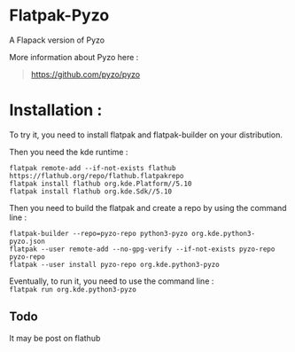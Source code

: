 # Flatpak-Pyzo
A Flapack version of Pyzo

More information about Pyzo here : 

>    https://github.com/pyzo/pyzo

# Installation : 

To try it, you need to install flatpak and flatpak-builder on your distribution.

Then you need the kde runtime :

```
flatpak remote-add --if-not-exists flathub https://flathub.org/repo/flathub.flatpakrepo
flatpak install flathub org.kde.Platform//5.10
flatpak install flathub org.kde.Sdk//5.10

```

Then you need to build the flatpak and create a repo by using the command line :

```
flatpak-builder --repo=pyzo-repo python3-pyzo org.kde.python3-pyzo.json 
flatpak --user remote-add --no-gpg-verify --if-not-exists pyzo-repo pyzo-repo
flatpak --user install pyzo-repo org.kde.python3-pyzo

```

Eventually, to run it, you need to use the command line :  
`flatpak run org.kde.python3-pyzo`



## Todo 

It may be post on flathub 
